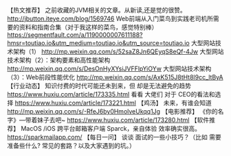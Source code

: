 【热文推荐】
之前收藏的JVM相关的文章。从新读,还是觉的很赞。
http://jbutton.iteye.com/blog/1569746
Web前端从入门菜鸟到实践老司机所需要的资料和指南合集（对于我这样的菜鸟，感觉特别棒）
https://segmentfault.com/a/1190000007611188?hmsr=toutiao.io&utm_medium=toutiao.io&utm_source=toutiao.io
 大型网站技术架构（1）
http://mp.weixin.qq.com/s/52saZ8Jn6QEyqS8eQf-4Jw
 大型网站技术架构（2）：架构要素和高性能架构
http://mp.weixin.qq.com/s/DesOnHyXYsiJVFFlpYiOYw
 大型网站技术架构（3）：Web前段性能优化
http://mp.weixin.qq.com/s/AxK515J8tHt8l9cc_ltByA
【行业动态】
知识付费的时代可能还未到来，但 却是无法避免的趋势
https://www.huxiu.com/article/173335.html
看看 大佬们 对于 CEO的看法和选择
https://www.huxiu.com/article/173221.html
【鸡汤】
未来，有谁会知道
http://mp.weixin.qq.com/s/-RfeJ6by0HmolveUkqq1Jg
【电影推荐】
《你的名字》—带着妹子去吧~
https://www.huxiu.com/article/173280.html
【软件推荐】
 MacOS /iOS  跨平台邮箱客户端 Sparck，亲自体验 效率确实很高。
  https://sparkmailapp.com/
【每日一问】
 谈谈 面试的一些小技巧？（比如 需要准备些什么? 常见的套路？以及大家遇到的坑。）